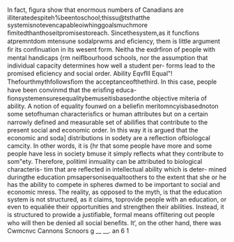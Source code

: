 
In fact,
ﬁgura show that enormous numbers of Canadians are
illiteratedespiteh%beentoschool;thissu@tsthatthe
systemisnotevencapableoiwhinggoalsmuchmore
ﬁmitedthanthoseitpromisestoreach. Sincethesystem,as
it funcﬁons atpremntdom mtensune sodalprwms and
eﬁciency, them is little argument ﬁr its conﬁnuation in its
wesent form. Neitha the exdrﬁron of people with mental
handicaps {rm neiﬂbourhood schools, nor the assumption
that individual capacity determines how well a student per-
forms lead to the promised eﬁciency and social order.
Ability Eqvﬂll Equal"!
Thefourthmythfollowsﬁom the acceptanceofthethird. In
this case, people have been convinmd that the erisﬁng educa-
ﬁonsystemensuresequalitybemuseitisbasedonthe
objective miteria of ability. A notion of equality founwd on a
beliefin meritomncyisbasednoton some setofhuman
characterisﬁcs or human attributes but on a certain narrowly
deﬁned and measurable set of abiliﬁes that contribute to the
present social and economic order. In this way it is argued that
the economic and soda] distributions in sodety are a reﬂection
ofbiologcal camcity. In other words, it is {hr that some people
have more and some people have less in society bmuse it
simply reﬂects what they contribute to som"ety. Therefore,
politiml inmuality can be attributed to biological characteris-
tim that are reﬂected in intellectual ability which is deter-
mined duringthe education pmsapersonisequaltoothers
to the extent that she or he has the ability to compete in
spheres dwmed to be important to social and economic
mress.
The reality, as opposed to the myth, is that the education
system is not structured, as it claims, toprovide people with an
education, or even to equaliée their opportunities and
strengthen their abilities. Instead, it is structured to prowide
a justiﬁable, formal means ofﬁltering out people who will then
be denied all social beneﬁts. It‘, on the other hand, there was
Cwmcnvc Cannons Scnoors g __ __.  an
6 1

